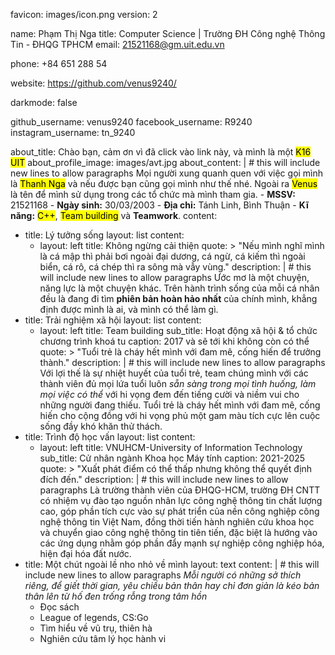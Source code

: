 
favicon: images/icon.png
version: 2

name: Phạm Thị Nga
title: Computer Science | Trường ĐH Công nghệ Thông Tin - ĐHQG TPHCM
email: 21521168@gm.uit.edu.vn

phone: +84 651 288 54

website: https://github.com/venus9240/

darkmode: false

github_username:  venus9240
facebook_username: R9240
instagram_username: tn_9240

about_title:  Chào bạn, cảm ơn vì đã click vào link này, và mình là một <mark>K16 UIT</mark>
about_profile_image: images/avt.jpg
about_content:  | # this will include new lines to allow paragraphs
 Mọi người xung quanh quen với việc gọi mình là <mark>Thanh Nga</mark> 
 và nếu được bạn cũng gọi mình như thế nhé. Ngoài ra <mark>Venus</mark> 
 là tên để mình sử dụng trong các tổ chức mà mình tham gia.
    - **MSSV:** 21521168
    - **Ngày sinh:** 30/03/2003
    - **Địa chỉ:** Tánh Linh, Bình Thuận
    - **Kĩ năng:** <mark>C++</mark>, <mark>Team building</mark> và **Teamwork**.
content:
  - title: Lý tưởng sống
    layout: list
    content: 
      - layout: left
        title: Không ngừng cải thiện
        quote: >
          "Nếu mình nghĩ mình là cá mập thì phải bơi ngoài đại dương, cá ngừ, cá kiếm thì ngoài biển, cá rô, cá chép thì ra sông mà vẫy vùng."
        description: | # this will include new lines to allow paragraphs
          Ước mơ là một chuyện, năng lực là một chuyện khác. Trên hành trình sống của mỗi cá nhân đều là đang đi tìm **phiên bản hoàn hảo nhất** của chính mình, khẳng định được mình là ai, và mình có thể làm gì.
  - title: Trải nghiệm xã hội
    layout: list
    content:
      - layout: left
        title: Team building
        sub_title: Hoạt động xã hội & tổ chức chương trình khoá tu
        caption: 2017 và sẽ tới khi không còn có thể
        quote: >
          "Tuổi trẻ là cháy hết mình với đam mê, cống hiến để trưởng thành."
        description: | # this will include new lines to allow paragraphs
          Với lợi thế là sự nhiệt huyết của tuổi trẻ, team chúng mình với các thành viên đủ mọi lứa tuổi luôn *sẵn sàng trong mọi tình huống, làm mọi việc có thể* với hi vọng đem đến tiếng cười và niềm vui cho những người đang thiếu. Tuổi trẻ là cháy hết mình với đam mê, cống hiến cho cộng đồng với hi vọng phủ một gam màu tích cực lên cuộc sống đầy khó khăn thử thách.
  - title: Trình độ học vấn
    layout: list
    content:
      - layout: left
        title: VNUHCM-University of Information Technology
        sub_title: Cử nhân ngành Khoa học Máy tính
        caption: 2021-2025
        quote: >
           "Xuất phát điểm có thể thấp nhưng không thể quyết định đích đến." 
        description: | # this will include new lines to allow paragraphs
          Là trường thành viên của ĐHQG-HCM, trường ĐH CNTT có nhiệm vụ đào tạo nguồn nhân lực công nghệ thông tin chất lượng cao, góp phần tích cực vào sự phát triển của nền công nghiệp công nghệ thông tin Việt Nam, đồng thời tiến hành nghiên cứu khoa học và chuyển giao công nghệ thông tin tiên tiến, đặc biệt là hướng vào các ứng dụng nhằm góp phần đẩy mạnh sự nghiệp công nghiệp hóa, hiện đại hóa đất nước.
  - title: Một chút ngoài lề nho nhỏ về mình
    layout: text
    content: | # this will include new lines to allow paragraphs
      *Mỗi người có những sở thích riêng, để giết thời gian, yêu chiều bản thân hay chỉ đơn giản là kéo bản thân lên từ hố đen trống rỗng trong tâm hồn*
      - Đọc sách
      - League of legends, CS:Go
      - Tìm hiểu về vũ trụ, thiên hà
      - Nghiên cứu tâm lý học hành vi
      

